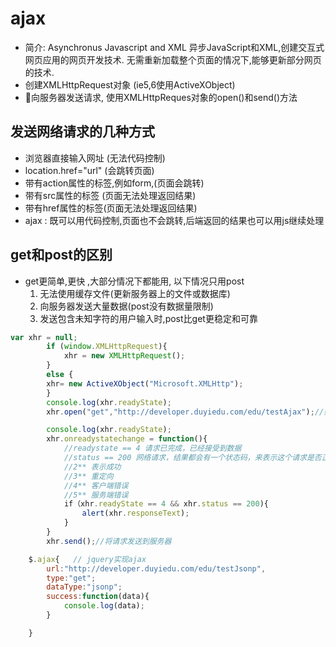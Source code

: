 # ajax
* 简介: Asynchronus Javascript and XML 异步JavaScript和XML,创建交互式网页应用的网页开发技术.
无需重新加载整个页面的情况下,能够更新部分网页的技术.
* 创建XMLHttpRequest对象 (ie5,6使用ActiveXObject)
* 向服务器发送请求, 使用XMLHttpReques对象的open()和send()方法

## 发送网络请求的几种方式
* 浏览器直接输入网址  (无法代码控制)
* location.href="url"  (会跳转页面)
* 带有action属性的标签,例如form,(页面会跳转)
* 带有src属性的标签 (页面无法处理返回结果)
* 带有href属性的标签(页面无法处理返回结果)
* ajax : 既可以用代码控制,页面也不会跳转,后端返回的结果也可以用js继续处理





## get和post的区别
* get更简单,更快 ,大部分情况下都能用,
以下情况只用post
    1. 无法使用缓存文件(更新服务器上的文件或数据库)
    2. 向服务器发送大量数据(post没有数据量限制)
    3. 发送包含未知字符的用户输入时,post比get更稳定和可靠


```js
var xhr = null;
        if (window.XMLHttpRequest){
            xhr = new XMLHttpRequest();
        } 
        else {
        xhr= new ActiveXObject("Microsoft.XMLHttp");
        }
        console.log(xhr.readyState);
        xhr.open("get","http://developer.duyiedu.com/edu/testAjax");//如果open第三个参数传不传，true或者为异步模式，false为同步模式

        console.log(xhr.readyState);
        xhr.onreadystatechange = function(){
            //readystate == 4 请求已完成，已经接受到数据
            //status == 200 网络请求，结果都会有一个状态码，来表示这个请求是否正常
            //2** 表示成功
            //3** 重定向
            //4** 客户端错误
            //5** 服务端错误
            if（xhr.readyState == 4 && xhr.status == 200){
                alert(xhr.responseText);
            }
        }
        xhr.send();//将请求发送到服务器

```

```js
    $.ajax{   // jquery实现ajax
        url:"http://developer.duyiedu.com/edu/testJsonp",
        type:"get";
        dataType:"jsonp";
        success:function(data){
            console.log(data);
        }

    }
```
